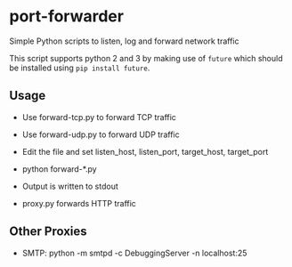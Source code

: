 port-forwarder
==============

Simple Python scripts to listen, log and forward network traffic

This script supports python 2 and 3 by making use of `future` which should be installed using `pip install future`.

Usage
-----
* Use forward-tcp.py to forward TCP traffic
* Use forward-udp.py to forward UDP traffic
* Edit the file and set listen_host, listen_port, target_host, target_port
* python forward-*.py
* Output is written to stdout

* proxy.py forwards HTTP traffic

Other Proxies
-------------
* SMTP: python -m smtpd -c DebuggingServer -n localhost:25

